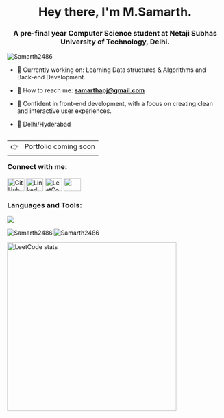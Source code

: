 <div>
<h1 align="center">Hey there, I'm M.Samarth.</h1>
<h3 align="center">A pre-final year Computer Science student at Netaji Subhas University of Technology, Delhi.</h3>

<p align="left"> <img src="https://komarev.com/ghpvc/?username=Samarth2486&label=Profile%20views&color=0e75b6&style=flat" alt="Samarth2486" /> </p>

- 🌟 Currently working on: Learning Data structures & Algorithms and Back-end Development.

- 🏢 How to reach me: **samarthapj@gmail.com**

- 🤝 Confident in front-end development, with a focus on creating clean and interactive user experiences.
- 🏡 Delhi/Hyderabad

<a href="#" target="_blank">
<table align="right">
  <tr>
    <td>
        👉 &nbsp;&nbsp;Portfolio coming soon
    </td>
  </tr>
</table>
</a>

<h3 align="left">Connect with me:</h3>
<p align="left">
<a href="https://github.com/Samarth2486" target="blank"><img align="center" src="https://cdn.jsdelivr.net/npm/simple-icons@v3/icons/github.svg" alt="GitHub" height="30" width="40" /></a>
<a href="https://www.linkedin.com/in/m-samarth-584a19248/" target="blank"><img align="center" src="https://raw.githubusercontent.com/rahuldkjain/github-profile-readme-generator/master/src/images/icons/Social/linked-in-alt.svg" alt="LinkedIn" height="30" width="40" /></a>
<a href="https://leetcode.com/bitwarrior3a5" target="blank"><img align="center" src="https://raw.githubusercontent.com/rahuldkjain/github-profile-readme-generator/master/src/images/icons/Social/leet-code.svg" alt="LeetCode" height="30" width="40" /></a>
<a href="https://codeforces.com/profile/samarthkl3a5" target="blank"><img align="center" src="https://encrypted-tbn0.gstatic.com/images?q=tbn:ANd9GcQFtDsTEfs3adnrB-FjulnTaSH6mMoP_7ea_g&s" height="30" width="40" /></a>
</p>

<h3 align="left">Languages and Tools:</h3>
<p align="left"> 
  <img src="https://skillicons.dev/icons?i=html,css,js,react,mysql,python,cpp,git,vscode" />
</p>

<p><img align="left" src="https://github-readme-stats.vercel.app/api/top-langs?username=Samarth2486&show_icons=true&locale=en&layout=compact" alt="Samarth2486" /></p>

<p><img align="center" src="https://github-readme-streak-stats.herokuapp.com/?user=Samarth2486&" alt="Samarth2486" /></p>

<p>
<a href="https://leetcode.com/bitwarrior3a5"><img width="395px" align="center" alt="LeetCode stats" src="https://leetcard.jacoblin.cool/bitwarrior3a5?ext=contest"/></a>
</p>
</div>
